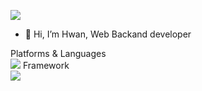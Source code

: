 <a href="mailto:mwwo88@gmail.com"><img src="https://img.shields.io/badge/mwwo88@gmail.com-EA4335?style=flat-square&logo=Gmail&logoColor=white"/></a>

- 👋 Hi, I’m Hwan, Web Backand developer

Platforms & Languages
<br/>
<img src="https://img.shields.io/badge/php-7.2.34-green>"/>
Framework
<br/>
<img src="https://img.shields.io/badge/Codeigniter-#EF4223?style=flat-square&logo=Codeigniter&logoColor=white"/>
